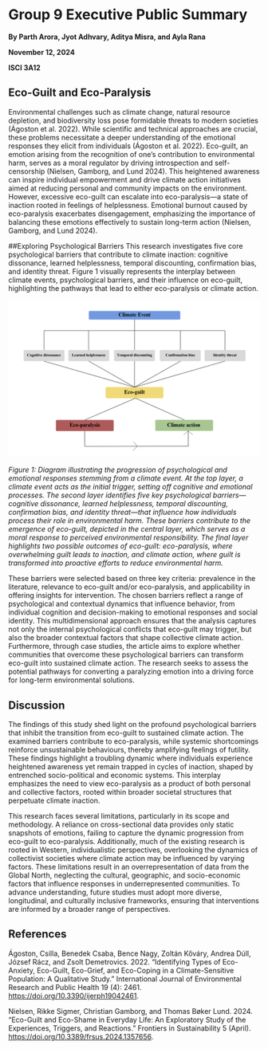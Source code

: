 # Group 9 Executive Public Summary
**By Parth Arora, Jyot Adhvary, Aditya Misra, and Ayla Rana**

**November 12, 2024**

**ISCI 3A12**

## Eco-Guilt and Eco-Paralysis
Environmental challenges such as climate change, natural resource depletion, and biodiversity loss pose formidable threats to modern societies (Ágoston et al. 2022). While scientific and technical approaches are crucial, these problems necessitate a deeper understanding of the emotional responses they elicit from individuals (Ágoston et al. 2022). Eco-guilt, an emotion arising from the recognition of one’s contribution to environmental harm, serves as a moral regulator by driving introspection and self-censorship (Nielsen, Gamborg, and Lund 2024). This heightened awareness can inspire individual empowerment and drive climate action initiatives aimed at reducing personal and community impacts on the environment. However, excessive eco-guilt can escalate into eco-paralysis—a state of inaction rooted in feelings of helplessness. Emotional burnout caused by eco-paralysis exacerbates disengagement, emphasizing the importance of balancing these emotions effectively to sustain long-term action (Nielsen, Gamborg, and Lund 2024). 


##Exploring Psychological Barriers
This research investigates five core psychological barriers that contribute to climate inaction: cognitive dissonance, learned helplessness, temporal discounting, confirmation bias, and identity threat. Figure 1 visually represents the interplay between climate events, psychological barriers, and their influence on eco-guilt, highlighting the pathways that lead to either eco-paralysis or climate action.

![Figure 1](Image.png)

*Figure 1: Diagram illustrating the progression of psychological and emotional responses stemming from a climate event. At the top layer, a climate event acts as the initial trigger, setting off cognitive and emotional processes. The second layer identifies five key psychological barriers—cognitive dissonance, learned helplessness, temporal discounting, confirmation bias, and identity threat—that influence how individuals process their role in environmental harm. These barriers contribute to the emergence of eco-guilt, depicted in the central layer, which serves as a moral response to perceived environmental responsibility. The final layer highlights two possible outcomes of eco-guilt: eco-paralysis, where overwhelming guilt leads to inaction, and climate action, where guilt is transformed into proactive efforts to reduce environmental harm.*

These barriers were selected based on three key criteria: prevalence in the literature, relevance to eco-guilt and/or eco-paralysis, and applicability in offering insights for intervention. The chosen barriers reflect a range of psychological and contextual dynamics that influence behavior, from individual cognition and decision-making to emotional responses and social identity. This multidimensional approach ensures that the analysis captures not only the internal psychological conflicts that eco-guilt may trigger, but also the broader contextual factors that shape collective climate action. Furthermore, through case studies, the article aims to explore whether communities that overcome these psychological barriers can transform eco-guilt into sustained climate action. The research seeks to assess the potential pathways for converting a paralyzing emotion into a driving force for long-term environmental solutions.


## Discussion 
The findings of this study shed light on the profound psychological barriers that inhibit the transition from eco-guilt to sustained climate action. The examined barriers contribute to eco-paralysis, while systemic shortcomings reinforce unsustainable behaviours, thereby amplifying feelings of futility. These findings highlight a troubling dynamic where individuals experience heightened awareness yet remain trapped in cycles of inaction, shaped by entrenched socio-political and economic systems. This interplay emphasizes the need to view eco-paralysis as a product of both personal and collective factors, rooted within broader societal structures that perpetuate climate inaction.

This research faces several limitations, particularly in its scope and methodology. A reliance on cross-sectional data provides only static snapshots of emotions, failing to capture the dynamic progression from eco-guilt to eco-paralysis. Additionally, much of the existing research is rooted in Western, individualistic perspectives, overlooking the dynamics of collectivist societies where climate action may be influenced by varying factors. These limitations result in an overrepresentation of data from the Global North, neglecting the cultural, geographic, and socio-economic factors that influence responses in underrepresented communities. To advance understanding, future studies must adopt more diverse, longitudinal, and culturally inclusive frameworks, ensuring that interventions are informed by a broader range of perspectives​.


## References
Ágoston, Csilla, Benedek Csaba, Bence Nagy, Zoltán Kőváry, Andrea Dúll, József Rácz, and Zsolt Demetrovics. 2022. “Identifying Types of Eco-Anxiety, Eco-Guilt, Eco-Grief, and Eco-Coping in a Climate-Sensitive Population: A Qualitative Study.” International Journal of Environmental Research and Public Health 19 (4): 2461. https://doi.org/10.3390/ijerph19042461.

Nielsen, Rikke Sigmer, Christian Gamborg, and Thomas Bøker Lund. 2024. “Eco-Guilt and Eco-Shame in Everyday Life: An Exploratory Study of the Experiences, Triggers, and Reactions.” Frontiers in Sustainability 5 (April). https://doi.org/10.3389/frsus.2024.1357656.
